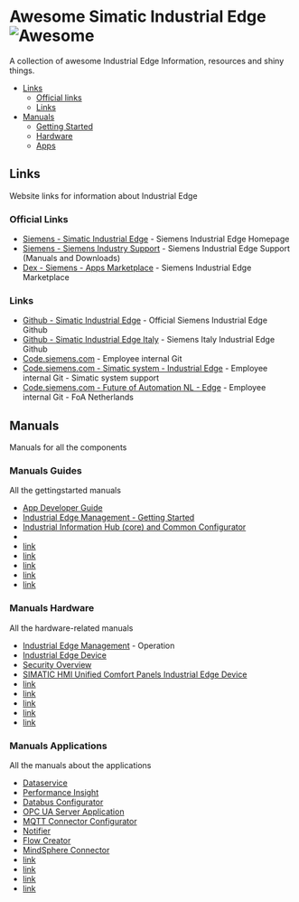# Awesome Simatic Industrial Edge ![Awesome](https://cdn.rawgit.com/sindresorhus/awesome/d7305f38d29fed78fa85652e3a63e154dd8e8829/media/badge.svg)
A collection of awesome Industrial Edge Information, resources and shiny things.

* [Links](#Links)
  * [Official links](#official-links)  
  * [Links](#links)
* [Manuals](#manuals) 
  * [Getting Started](#manuals-guides)
  * [Hardware](#manuals-hardware)
  * [Apps](#manuals-applications)

## Links
Website links for information about Industrial Edge

### Official Links
* [Siemens - Simatic Industrial Edge](https://new.siemens.com/global/en/products/automation/topic-areas/industrial-edge.html) - Siemens Industrial Edge Homepage
* [Siemens - Siemens Industry Support](https://support.industry.siemens.com/cs/search?t=all&search=industrial%20edge&type=ProductSupport%2CCatalog%2CCertificate%2CDownload%2CFaq%2CManual%2CCharacteristic%2CProductNote%2CDownloadSoftwareArchive%2CExampleOfUse%2CSlk&lc=nl-NL) - Siemens Industrial Edge Support (Manuals and Downloads)
* [Dex - Siemens - Apps Marketplace](https://www.dex.siemens.com/?selected=edge) - Siemens Industrial Edge Marketplace

### Links
* [Github - Simatic Industrial Edge](https://github.com/industrial-edge) - Official Siemens Industrial Edge Github
* [Github - Simatic Industrial Edge Italy](https://github.com/SiemensIndustrialEdgeITA) - Siemens Italy Industrial Edge Github
* [Code.siemens.com](https://code.siemens.com) - Employee internal Git
* [Code.siemens.com - Simatic system - Industrial Edge](https://code.siemens.com/simatic-systems-support/industrial-edge) -  Employee internal Git - Simatic system support 
* [Code.siemens.com - Future of Automation NL - Edge](https://code.siemens.com/future-of-automation/edge) - Employee internal Git - FoA Netherlands 

## Manuals
Manuals for all the components

### Manuals Guides
All the gettingstarted manuals
* [App Developer Guide](https://support.industry.siemens.com/cs/document/109795865/industrial-edge-app-developer-guide-v1-2-1)
* [Industrial Edge Management - Getting Started](https://support.industry.siemens.com/cs/document/109779989/industrial-edge-management-getting-started)
* [Industrial Information Hub (core) and Common Configurator](https://support.industry.siemens.com/cs/document/109803582/industrial-information-hub-(core)-and-common-configurator-for-industrial-edge)
* [](url)
* [link](url)
* [link](url)
* [link](url)
* [link](url)
* [link](url)

### Manuals Hardware
All the hardware-related manuals
* [Industrial Edge Management](https://support.industry.siemens.com/cs/document/109780393/industrial-edge-management-operation) - Operation
* [Industrial Edge Device](https://support.industry.siemens.com/cs/document/109807688/industrial-edge-device-operation-v1-6)
* [Security Overview](https://support.industry.siemens.com/cs/document/109807696/industrial-edge-security-overview-02-22)
* [SIMATIC HMI Unified Comfort Panels Industrial Edge Device](https://support.industry.siemens.com/cs/document/109804671/simatic-hmi-unified-comfort-panels-industrial-edge-device-operation)
* [link](url)
* [link](url)
* [link](url)
* [link](url)
* [link](url)

### Manuals Applications
All the manuals about the applications
* [Dataservice](https://support.industry.siemens.com/cs/document/109781417/data-service-for-industrial-edge)
* [Performance Insight](https://support.industry.siemens.com/cs/document/109781419/performance-insight-for-industrial-edge)
* [Databus Configurator](https://support.industry.siemens.com/cs/document/109809929/industrial-edge-databus-configurator-v1-6)
* [OPC UA Server Application](https://support.industry.siemens.com/cs/document/109809932/industrial-edge-opc-ua-server-application-v1-0-2)
* [MQTT Connector Configurator](https://support.industry.siemens.com/cs/document/109809930/industrial-edge-mqtt-connector-v1-6)
* [Notifier](https://support.industry.siemens.com/cs/document/109781418/notifier-for-industrial-edge)
* [Flow Creator](https://support.industry.siemens.com/cs/document/109809931/industrial-edge-flow-creator-v1-3-7)
* [MindSphere Connector ](https://support.industry.siemens.com/cs/document/109810239/industrial-edge-mindsphere-connector-v1-2)
* [link](url)
* [link](url)
* [link](url)
* [link](url)

